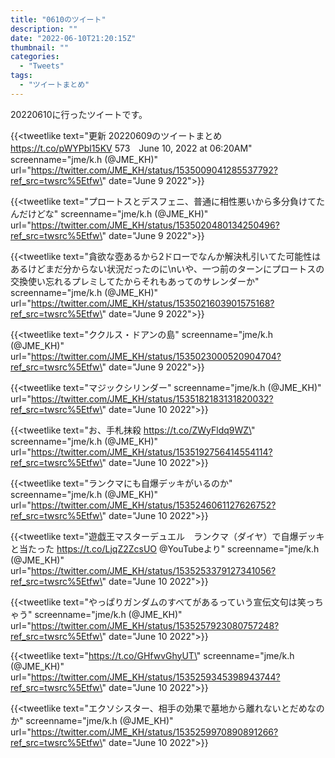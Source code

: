 ```yaml
---
title: "0610のツイート"
description: ""
date: "2022-06-10T21:20:15Z"
thumbnail: ""
categories:
  - "Tweets"
tags:
  - "ツイートまとめ"
---
```

20220610に行ったツイートです。
<!--more-->
{{<tweetlike text=\"更新 20220609のツイートまとめ https://t.co/pWYPbl15KV 573　June 10, 2022 at 06:20AM\" screenname=\"jme/k.h (@JME_KH)\" url=\"https://twitter.com/JME_KH/status/1535009041285537792?ref_src=twsrc%5Etfw\" date=\"June 9 2022\">}}

{{<tweetlike text=\"プロートスとデスフェニ、普通に相性悪いから多分負けてたんだけどな\" screenname=\"jme/k.h (@JME_KH)\" url=\"https://twitter.com/JME_KH/status/1535020480134250496?ref_src=twsrc%5Etfw\" date=\"June 9 2022\">}}

{{<tweetlike text=\"貪欲な壺あるから2ドローでなんか解決札引いてた可能性はあるけどまだ分からない状況だったのに\nいや、一つ前のターンにプロートスの交換使い忘れるプレミしてたからそれもあってのサレンダーか\" screenname=\"jme/k.h (@JME_KH)\" url=\"https://twitter.com/JME_KH/status/1535021603901575168?ref_src=twsrc%5Etfw\" date=\"June 9 2022\">}}

{{<tweetlike text=\"ククルス・ドアンの島\" screenname=\"jme/k.h (@JME_KH)\" url=\"https://twitter.com/JME_KH/status/1535023000520904704?ref_src=twsrc%5Etfw\" date=\"June 9 2022\">}}

{{<tweetlike text=\"マジックシリンダー\" screenname=\"jme/k.h (@JME_KH)\" url=\"https://twitter.com/JME_KH/status/1535182183131820032?ref_src=twsrc%5Etfw\" date=\"June 10 2022\">}}

{{<tweetlike text=\"お、手札抹殺 https://t.co/ZWyFldq9WZ\" screenname=\"jme/k.h (@JME_KH)\" url=\"https://twitter.com/JME_KH/status/1535192756414554114?ref_src=twsrc%5Etfw\" date=\"June 10 2022\">}}

{{<tweetlike text=\"ランクマにも自爆デッキがいるのか\" screenname=\"jme/k.h (@JME_KH)\" url=\"https://twitter.com/JME_KH/status/1535246061127626752?ref_src=twsrc%5Etfw\" date=\"June 10 2022\">}}

{{<tweetlike text=\"遊戯王マスターデュエル　ランクマ（ダイヤ）で自爆デッキと当たった https://t.co/LjqZ2ZcsUO @YouTubeより\" screenname=\"jme/k.h (@JME_KH)\" url=\"https://twitter.com/JME_KH/status/1535253379127341056?ref_src=twsrc%5Etfw\" date=\"June 10 2022\">}}

{{<tweetlike text=\"やっぱりガンダムのすべてがあるっていう宣伝文句は笑っちゃう\" screenname=\"jme/k.h (@JME_KH)\" url=\"https://twitter.com/JME_KH/status/1535257923080757248?ref_src=twsrc%5Etfw\" date=\"June 10 2022\">}}

{{<tweetlike text=\"https://t.co/GHfwvGhyUT\" screenname=\"jme/k.h (@JME_KH)\" url=\"https://twitter.com/JME_KH/status/1535259345398943744?ref_src=twsrc%5Etfw\" date=\"June 10 2022\">}}

{{<tweetlike text=\"エクソシスター、相手の効果で墓地から離れないとだめなのか\" screenname=\"jme/k.h (@JME_KH)\" url=\"https://twitter.com/JME_KH/status/1535259970890891266?ref_src=twsrc%5Etfw\" date=\"June 10 2022\">}}

